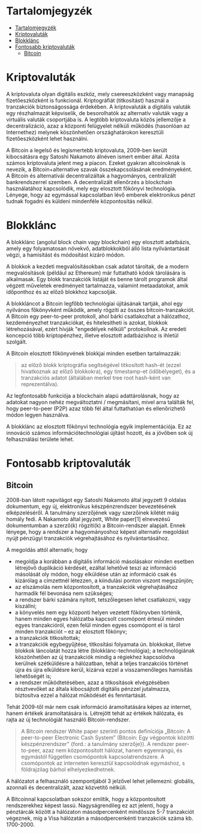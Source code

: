 # Tartalomjegyzék

- [Tartalomjegyzék](#tartalomjegyzék)
- [Kriptovaluták](#kriptovaluták)
- [Blokklánc](#blokklánc)
- [Fontosabb kriptovaluták](#fontosabb-kriptovaluták)
  - [Bitcoin](#bitcoin)

# Kriptovaluták

A kriptovaluta olyan digitális eszköz, mely csereeszközként vagy manapság fizetőeszközként is funkcionál. Kriptográfiát (titkosítást) használ a tranzakciók biztonságossága érdekében. A kriptovaluták a digitális valuták egy részhalmazát képviselik, de besorolhatók az alternatív valuták vagy a virtuális valuták csoportjába is. A legtöbb kriptovaluta közös jellemzője a decentralizáció, azaz a központi felügyelet nélküli működés (hasonlóan az Internethez) melynek köszönhetően országhatárokon keresztüli fizetőeszközként lehet használni.

A Bitcoin a legelső és legismertebb kriptovaluta, 2009-ben került kibocsátásra egy Satoshi Nakamoto álnéven ismert ember által. Azóta számos kriptovaluta jelent meg a piacon. Ezeket gyakran altcoinoknak is nevezik, a Bitcoin+alternative szavak összekapcsolásának eredményeként. A Bitcoin és alternatívái decentralizáltak a hagyományos, centralizált bankrendszerrel szemben. A decentralizált ellenőrzés a blockchain használatához kapcsolódik, mely egy elosztott főkönyvi technológia. Lényege, hogy az egymással kapcsolatban lévő emberek elektronikus pénzt tudnak fogadni és küldeni mindenféle központosítás nélkül.

# Blokklánc

A blokklánc (angolul block chain vagy blockchain) egy elosztott adatbázis, amely egy folyamatosan növekvő, adatblokkokból álló lista nyilvántartását végzi, a hamisítást és módosítást kizáró módon.

A blokkok a kezdeti megvalósításokban csak adatot tároltak, de a modern megvalósítások (például az Ethereum) már futtatható kódok tárolására is alkalmasak. Egy blokk tranzakciók listáját és benne tárolt programok által végzett műveletek eredményeit tartalmazza, valamint metaadatokat, amik időponthoz és az előző blokkhoz kapcsolják.

A blokkláncot a Bitcoin legfőbb technológiai újításának tartják, ahol egy nyilvános főkönyvként működik, amely rögzíti az összes bitcoin-tranzakciót. A Bitcoin egy peer-to-peer protokoll, ahol bárki csatlakozhat a hálózathoz, kezdeményezhet tranzakciókat, és hitelesítheti is azokat, blokkok létrehozásával, ezért hívják "engedélyek nélküli" protokollnak. Az eredeti koncepció több kriptopénzhez, illetve elosztott adatbázishoz is ihletül szolgált.

A Bitcoin elosztott főkönyvének blokkjai minden esetben tartalmazzák:

>az előző blokk kriptográfia segítségével titkosított hash-ét (ezzel hivatkoznak az előző blokkokra),
>egy timestamp-et (időbélyeget),
>és a tranzakciós adatot (általában merkel tree root hash-ként van reprezentálva).

Az legfontosabb funkciója a blockchain alapú adattárolásnak, hogy az adatokat nagyon nehéz megváltoztatni / megmásítani, mivel arra találták fel, hogy peer-to-peer (P2P) azaz több fél által futtathatóan és ellenőrizhető módon legyen használva.

A blokklánc az elosztott főkönyvi technológia egyik implementációja. Ez az innováció számos információtechnológiai újítást hozott, és a jövőben sok új felhasználási területe lehet.

# Fontosabb kriptovaluták

## Bitcoin

2008-ban látott napvilágot egy Satoshi Nakamoto által jegyzett 9 oldalas dokumentum, egy új, elektronikus készpénzrendszer bevezetésének elképzeléséről. A tanulmány szerzőjének vagy szerzőinek kilétét máig homály fedi. A Nakamoto által jegyzett, White paper[1] elnevezésű dokumentumban a szerző(k) rögzíti(k) a Bitcoin-rendszer alapjait. Ennek lényege, hogy a rendszer a hagyományoshoz képest alternatív megoldást nyújt pénzügyi tranzakciók végrehajtásához és nyilvántartásához.

A megoldás attól alternatív, hogy

- megoldja a korábban a digitális információ másolásakor minden esetben létrejövő duplikáció kérdését, ezáltal lehetővé teszi az információ másolását oly módon, hogy elküldése után az információ csak és kizárólag a címzettnél létezzen, a kiindulási ponton viszont megszűnjön;
- az elszámolás nem központosított, a tranzakciók végrehajtásához harmadik fél bevonása nem szükséges;
- a rendszer bárki számára nyitott, tetszőlegesen lehet csatlakozni, vagy kiszállni;
- a könyvelés nem egy központi helyen vezetett főkönyvben történik, hanem minden egyes hálózatba kapcsolt csomópont értesül minden egyes tranzakcióról, ezen felül minden egyes csomópont el is tárol minden tranzakciót – ez az elosztott főkönyv;
- a tranzakciók titkosítottak;
- a tranzakciók egybegyűjtése, titkosítási folyamata ún. blokkokat, illetve blokkok láncolatát hozza létre (blokklánc-technológia); a technológiának köszönhetően az új tranzakciók mindig a régiekhez kapcsolódva kerülnek szétküldésre a hálózatban, tehát a teljes tranzakciós történet újra és újra elküldésre kerül, kizárva ezzel a visszamenőleges hamisítás lehetőségét is;
- a rendszer működtetésében, azaz a titkosítások elvégzésében résztvevőket az általa kibocsájtott digitális pénzzel jutalmazza, biztosítva ezzel a hálózat működését és fenntartását.

Tehát 2009-től már nem csak információ áramoltatására képes az internet, hanem értékek áramoltatására is. Létrejött tehát az értékek hálózata, és rajta az új technológiát használó Bitcoin-rendszer.

>A Bitcoin rendszer White paper szerinti pontos definíciója „Bitcoin: A peer-to-peer Electronic Cash System” (Bitcoin: Egy végpontok közötti készpénzrendszer” {ford.: a tanulmány szerzője}). A rendszer peer-to-peer, azaz nem központosított hálózat, hanem egyenrangú, és egymástól független csomópontok kapcsolatrendszere. A csomópontok az interneten keresztül kapcsolódnak egymáshoz, s földrajzilag bárhol elhelyezkedhetnek.

A hálózatot a felhasználó szempontjából 3 jelzővel lehet jellemezni: globális, azonnali és decentralizált, azaz közvetítő nélküli.

A Bitcoinnal kapcsolatban sokszor említik, hogy a központosított rendszerekhez képest lassú. Nagyságrendileg ez azt jelenti, hogy a pénztárcák között a hálózaton másodpercenként mindössze 5-7 tranzakciót végeznek, míg a Visa hálózatán a másodpercenkénti tranzakciók száma kb. 1700-2000.